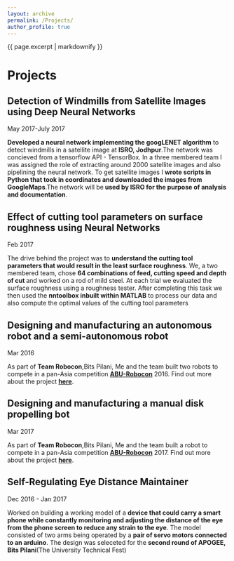 ```yaml
---
layout: archive
permalink: /Projects/
author_profile: true
---
```


{{ page.excerpt | markdownify }}

# Projects

## Detection of Windmills from Satellite Images using Deep Neural Networks 
<medium>May 2017-July 2017</medium>

<p><b>Developed a neural network implementing the googLENET algorithm</b> to detect windmills in a satellite image at <b>ISRO, Jodhpur</b>.The network was concieved from a tensorflow API - TensorBox. In a three membered team I was assigned the role of extracting around 2000 satellite images and also pipelining the neural network. To get satellite images I <b>wrote scripts in Python that took in coordinates and downloaded the images from GoogleMaps</b>.The network will be<b> used by ISRO for the purpose of analysis and documentation</b>. </p>

## Effect of cutting tool parameters on surface roughness using Neural Networks
<medium>Feb 2017</medium>

<p>The drive behind the project was to <b>understand the cutting tool parameters that would result in the least surface roughness</b>. We, a two membered team, chose <b>64 combinations of feed, cutting speed and depth of cut </b>and worked on a rod of mild steel. At each trial we evaluated the surface roughness using a roughness tester. After completing this task we then used the <b>nntoolbox inbuilt within MATLAB</b> to process our data and also compute the optimal values of the cutting tool parameters</p>

<a name="robocon"></a>

## Designing and manufacturing an autonomous robot and a semi-autonomous robot
<medium>Mar 2016</medium>

<p> As part of <b>Team Robocon</b>,Bits Pilani, Me and the team built two robots to compete in a pan-Asia competition <a href="http://aburobocon.net/"><b>ABU-Robocon</b></a> 2016. Find out more about the project <a href="/Robocon2016/"><b>here</b></a>.</p>

## Designing and manufacturing a manual disk propelling bot
<medium>Mar 2017</medium>

<p>As part of <b>Team Robocon</b>,Bits Pilani, Me and the team built a robot to compete in a pan-Asia competition <a href="http://aburobocon.net/"><b>ABU-Robocon</b></a> 2017. Find out more about the project <a href="/Robocon2017/"><b>here</b></a>.</p>

## Self-Regulating Eye Distance Maintainer
<medium>Dec 2016 - Jan 2017 </medium>

<p>Worked on building a working model of a <b>device that could carry a smart phone while constantly monitoring and adjusting the distance of the eye from the phone screen to reduce any strain to the eye</b>. The model consisted of two arms being operated by a <b>pair of servo motors connected to an arduino</b>. The design was seleceted for the <b>second round of APOGEE, Bits Pilani</b>(The University Technical Fest) </p>


